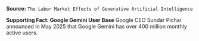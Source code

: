 **Source:** `The Labor Market Effects of Generative Artificial Intelligence`

**Supporting Fact: Google Gemini User Base**
Google CEO Sundar Pichai announced in May 2025 that Google Gemini has over 400 million monthly active users.
